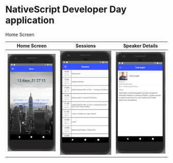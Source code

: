 # NativeScript Developer Day application

Home Screen

| Home Screen   | Sessions  | Speaker Details  |
|---|---|---|
| ![Home Screen](app-images/0.PNG) | ![Sessions](app-images/1.PNG) | ![Speaker Details](app-images/2.PNG)   |
